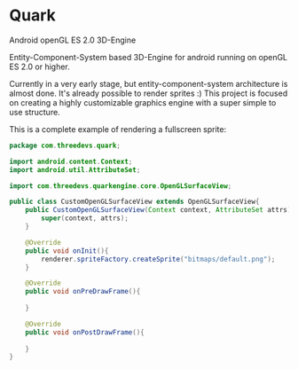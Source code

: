 # Quark
Android openGL ES 2.0  3D-Engine

Entity-Component-System based 3D-Engine for android running on openGL ES 2.0 or higher.

Currently in a very early stage, but entity-component-system architecture is almost done. It's already possible to render sprites :)
This project is focused on creating a highly customizable graphics engine with a super simple to use structure.


This is a complete example of rendering a fullscreen sprite:
```java
package com.threedevs.quark;

import android.content.Context;
import android.util.AttributeSet;

import com.threedevs.quarkengine.core.OpenGLSurfaceView;

public class CustomOpenGLSurfaceView extends OpenGLSurfaceView{
    public CustomOpenGLSurfaceView(Context context, AttributeSet attrs) {
        super(context, attrs);
    }

    @Override
    public void onInit(){
        renderer.spriteFactory.createSprite("bitmaps/default.png");
    }

    @Override
    public void onPreDrawFrame(){
        
    }

    @Override
    public void onPostDrawFrame(){
        
    }
}
```
